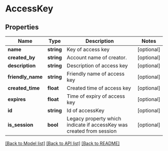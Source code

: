 # AccessKey

## Properties
Name | Type | Description | Notes
------------ | ------------- | ------------- | -------------
**name** | **string** | Key of access key | [optional] 
**created_by** | **string** | Account name of creator. | [optional] 
**description** | **string** | Description of access key | [optional] 
**friendly_name** | **string** | Friendly name of access key | [optional] 
**created_time** | **float** | Created time of access key | [optional] 
**expires** | **float** | Time of expiry of access key | [optional] 
**id** | **string** | Id of accessKey | [optional] 
**is_session** | **bool** | Legacy property which indicate if accessKey was created from session | [optional] 

[[Back to Model list]](../README.md#documentation-for-models) [[Back to API list]](../README.md#documentation-for-api-endpoints) [[Back to README]](../README.md)


